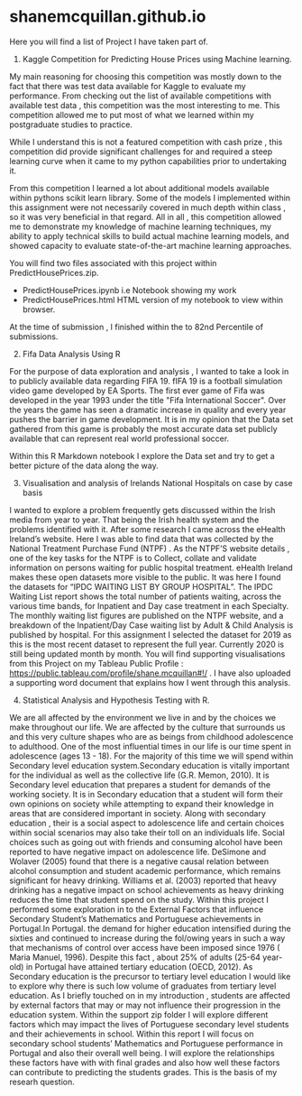 # shanemcquillan.github.io


Here you will find a list of Project I have taken part of.

1) Kaggle Competition for Predicting House Prices using Machine learning.

My main reasoning for choosing this competition was mostly down to the fact that there was test data available for Kaggle to evaluate my performance. From checking out the list of available competitions with available test data , this competition was the most interesting to me. This competition allowed me to put most of what we learned within my postgraduate studies to practice.

While I understand this is not a featured competition with cash prize  , this competition did provide significant challenges for and required a steep learning curve when it came to my python capabilities prior to undertaking it. 
	
From this competition I learned a lot about additional models available within pythons scikit learn library.  Some of the models I implemented within this assignment were not necessarily covered in much depth within class , so it was very beneficial in that regard. All in all , this competition allowed me to demonstrate my  knowledge of machine learning techniques, my ability to apply technical skills to build actual machine learning models, and showed capacity to evaluate state-of-the-art machine learning approaches.  


You will find two files associated with this project within PredictHousePrices.zip.

  - PredictHousePrices.ipynb i.e Notebook showing my work
  - PredictHousePrices.html HTML version of my notebook to view within browser.
  
 At the time of submission , I finished within the to 82nd Percentile of submissions.
  
  
2) Fifa Data Analysis Using R

For the purpose of data exploration and analysis , I wanted to take a look in to publicly available data regarding FIFA 19.
fIFA 19 is a football simulation video game developed by EA Sports. The first ever game of Fifa was developed in the year 1993 under the title "Fifa International Soccer".  Over the years the game has seen a dramatic increase in quality and every year pushes the barrier in game development. It is in my opinion that the Data set gathered from this game is probably the most accurate data set publicly available that can represent real world professional soccer. 

Within this R Markdown notebook I explore the Data set and try to get a better picture of the data along the way.

3) Visualisation and analysis of Irelands National Hospitals on case by case basis

I wanted to explore a problem frequently gets discussed within the Irish media from year to year. That being the Irish health system and the problems identified with it. After some research I came across the eHealth Ireland’s website.  Here I was able to find data that was collected by the National Treatment Purchase Fund (NTPF) . As the NTPF’S website details , one of the key tasks for the NTPF is to Collect, collate and validate information on persons waiting for public hospital treatment. eHealth Ireland makes these open datasets more visible to the public. It was here I found the datasets for “IPDC WAITING LIST BY GROUP HOSPITAL”. The IPDC Waiting List report shows the total number of patients waiting, across the various time bands, for Inpatient and Day case treatment in each Specialty. The monthly waiting list figures are published on the NTPF website, and a breakdown of the Inpatient/Day Case waiting list by Adult & Child Analysis is published by hospital. For this assignment I selected the dataset for 2019 as this is the most recent dataset to represent the full year. Currently 2020 is still being updated month by month.
	You will find supporting visualisations from this Project on my Tableau Public Profile : https://public.tableau.com/profile/shane.mcquillan#!/ .
I have also uploaded a supporting word document that explains how I went through this analysis.


4) Statistical Analysis and Hypothesis Testing with R.

We are all affected by the environment we live in and by the choices we make throughout our life. We are affected by the culture that surrounds us and this very culture shapes who are as beings from childhood adolescence to adulthood. 
  One of the most influential times in our life is our time spent in adolescence (ages 13 - 18). For the majority of this time we will spend within Secondary level education system.Secondary education is vitally important for the individual as well as the collective life (G.R. Memon, 2010). It is Secondary level education that prepares a student for demands of the working society. It is in Secondary education that a student will form their own opinions on society while attempting to expand their knowledge in areas that are considered important in society.
  Along with secondary education , their is a social aspect to adolescence life and certain choices within social scenarios may also take their toll on an individuals life. Social choices such as going out with friends and consuming alcohol have been reported to have negative impact on adolescence life. DeSimone and Wolaver (2005) found that there is a negative causal relation between alcohol consumption and student academic performance, which remains significant for heavy drinking. Williams et al. (2003) reported that heavy drinking has a negative impact on school achievements as heavy drinking reduces the time that student spend on the study.
  Within this project I performed some exploration in to the External Factors that influence Secondary Student’s Mathematics and Portuguese achievements in Portugal.In Portugal. the demand for higher education intensified during the sixties and continued to increase during the fol/owing years in such a way that mechanisms of control over access have been imposed since 1976 ( Maria Manuel, 1996). Despite this fact , about 25% of adults (25-64 year-old) in Portugal have attained tertiary education (OECD, 2012).
  As Secondary education is the precursor to tertiary level education I would like to explore why there is such low volume of graduates from tertiary level education. As I briefly touched on in my introduction , students are affected by external factors that may or may not influence their progression in the education system.
    Within the support zip folder I will explore different factors which may impact the lives of Portuguese secondary level students and their achievements in school. Within this report I will focus on secondary school students’ Mathematics and Portuguese performance in Portugal and also their overall well being. I will explore the relationships these factors have with with final grades and also how well these factors can contribute to predicting the students grades. This is the basis of my researh question.
